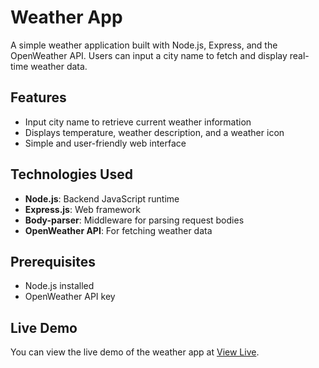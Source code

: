 # Weather App

A simple weather application built with Node.js, Express, and the OpenWeather API. Users can input a city name to fetch and display real-time weather data.

## Features

- Input city name to retrieve current weather information
- Displays temperature, weather description, and a weather icon
- Simple and user-friendly web interface

## Technologies Used

- **Node.js**: Backend JavaScript runtime
- **Express.js**: Web framework
- **Body-parser**: Middleware for parsing request bodies
- **OpenWeather API**: For fetching weather data

## Prerequisites

- Node.js installed
- OpenWeather API key

## Live Demo

You can view the live demo of the weather app at [View Live](https://weather-app-kxkj.onrender.com).
